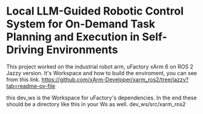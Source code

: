 # Local LLM-Guided Robotic Control System for On-Demand Task Planning and Execution in Self-Driving Environments

This project worked on the industrial robot arm, uFactory xArm 6 on ROS 2 Jazzy version. It's Workspace and how to build the enviroment, you can see from this link.
https://github.com/xArm-Developer/xarm_ros2/tree/jazzy?tab=readme-ov-file

this dev_ws is the Workspace for uFactory's dependencies. In the end these should be a directory like this in your Ws as well.
dev_ws/src/xarm_ros2